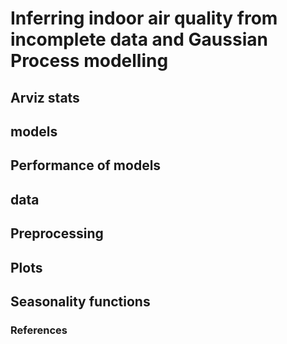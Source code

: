 # Inferring indoor air quality from incomplete data and Gaussian Process modelling

## Arviz stats 

## models 
## Performance of models

## data

## Preprocessing 

## Plots
## Seasonality functions

### References
